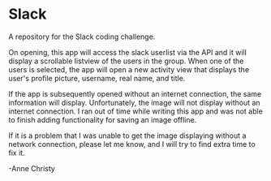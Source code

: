 # Slack
A repository for the Slack coding challenge.

On opening, this app will access the slack userlist via the API and it 
will display a scrollable listview of the users in the group. When one
of the users is selected, the app will open a new activity view that
displays the user's profile picture, username, real name, and title. 

If the app is subsequently opened without an internet connection, the same
information will display. Unfortunately, the image will not display without 
an internet connection. I ran out of time while writing this app and was
not able to finish adding functionality for saving an image offline.

If it is a problem that I was unable to get the image displaying without
a network connection, please let me know, and I will try to find extra time
to fix it.

-Anne Christy
